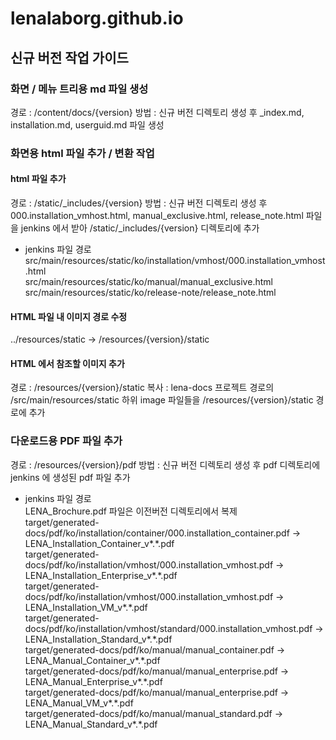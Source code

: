 # lenalaborg.github.io

## 신규 버전 작업 가이드

### 화면 / 메뉴 트리용 md 파일 생성
경로 : /content/docs/{version}
방법 : 신규 버전 디렉토리 생성 후 _index.md, installation.md, userguid.md 파일 생성

### 화면용 html 파일 추가 / 변환 작업
#### html 파일 추가
경로 : /static/_includes/{version}
방법 : 신규 버전 디렉토리 생성 후 000.installation_vmhost.html, manual_exclusive.html, release_note.html 파일을
jenkins 에서 받아 /static/_includes/{version} 디렉토리에 추가

- jenkins 파일 경로 \
src/main/resources/static/ko/installation/vmhost/000.installation_vmhost.html  
src/main/resources/static/ko/manual/manual_exclusive.html  
src/main/resources/static/ko/release-note/release_note.html

#### HTML 파일 내 이미지 경로 수정
../resources/static -> /resources/{version}/static

#### HTML 에서 참조할 이미지 추가
경로 : /resources/{version}/static
복사 : lena-docs 프로젝트 경로의  /src/main/resources/static 하위 image 파일들을 /resources/{version}/static 경로에 추가 

### 다운로드용 PDF 파일 추가
경로 : /resources/{version}/pdf
방법 : 신규 버전 디렉토리 생성 후 pdf 디렉토리에 jenkins 에 생성된 pdf 파일 추가

- jenkins 파일 경로 \
LENA_Brochure.pdf 파일은 이전버전 디렉토리에서 복제  
target/generated-docs/pdf/ko/installation/container/000.installation_container.pdf       -> LENA_Installation_Container_v\*.\*.pdf  
target/generated-docs/pdf/ko/installation/vmhost/000.installation_vmhost.pdf             -> LENA_Installation_Enterprise_v\*.\*.pdf  
target/generated-docs/pdf/ko/installation/vmhost/000.installation_vmhost.pdf             -> LENA_Installation_VM_v\*.\*.pdf  
target/generated-docs/pdf/ko/installation/vmhost/standard/000.installation_vmhost.pdf    -> LENA_Installation_Standard_v\*.\*.pdf  
target/generated-docs/pdf/ko/manual/manual_container.pdf                                 -> LENA_Manual_Container_v\*.\*.pdf  
target/generated-docs/pdf/ko/manual/manual_enterprise.pdf                                -> LENA_Manual_Enterprise_v\*.\*.pdf  
target/generated-docs/pdf/ko/manual/manual_enterprise.pdf                                -> LENA_Manual_VM_v\*.\*.pdf  
target/generated-docs/pdf/ko/manual/manual_standard.pdf                                  -> LENA_Manual_Standard_v\*.\*.pdf